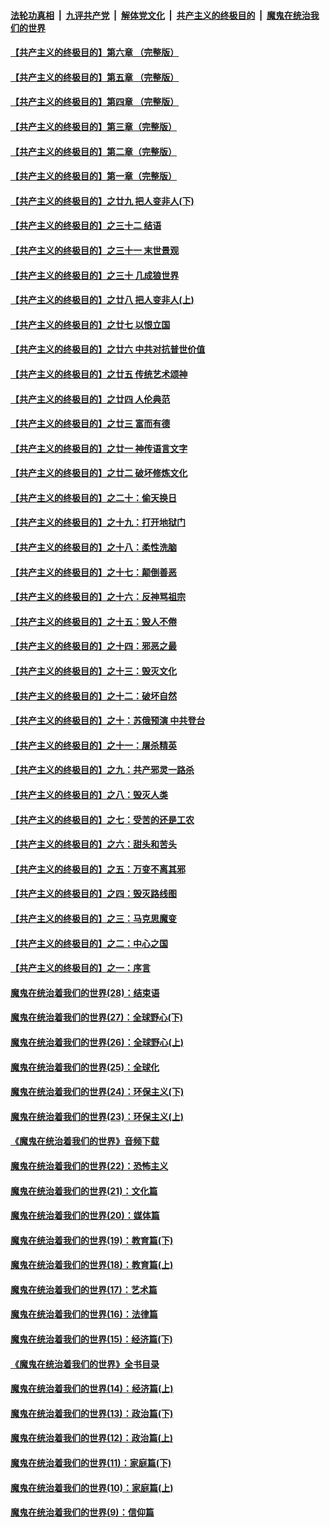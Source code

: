 

####  [法轮功真相](../../../../basic/blob/master/README.md?t=04121001) &nbsp;|&nbsp; [九评共产党](../../../../9ping.md/blob/master/README.md?t=04121001) &nbsp;|&nbsp; [解体党文化](../../../../jtdwh.md/blob/master/README.md?t=04121001)  &nbsp;|&nbsp; [共产主义的终极目的](../../../../gczydzjmd.md/blob/master/README.md?t=04121001) &nbsp;|&nbsp; [魔鬼在统治我们的世界](../../../../mgztzwmdsj.md/blob/master/README.md?t=04121001) 

#### [【共产主义的终极目的】第六章 （完整版）](../pages/nsc422/n11428913.md?t=04121001) 

#### [【共产主义的终极目的】第五章 （完整版）](../pages/nsc422/n11428912.md?t=04121001) 

#### [【共产主义的终极目的】第四章 （完整版）](../pages/nsc422/n11428907.md?t=04121001) 

#### [【共产主义的终极目的】第三章（完整版）](../pages/nsc422/n11428848.md?t=04121001) 

#### [【共产主义的终极目的】第二章（完整版）](../pages/nsc422/n11428831.md?t=04121001) 

#### [【共产主义的终极目的】第一章（完整版）](../pages/nsc422/n11417651.md?t=04121001) 

#### [【共产主义的终极目的】之廿九 把人变非人(下)](../pages/nsc422/n11344140.md?t=04121001) 

#### [【共产主义的终极目的】之三十二 结语](../pages/nsc422/n11360535.md?t=04121001) 

#### [【共产主义的终极目的】之三十一 末世景观](../pages/nsc422/n11351129.md?t=04121001) 

#### [【共产主义的终极目的】之三十 几成狼世界](../pages/nsc422/n11348280.md?t=04121001) 

#### [【共产主义的终极目的】之廿八 把人变非人(上)](../pages/nsc422/n11340492.md?t=04121001) 

#### [【共产主义的终极目的】之廿七 以恨立国](../pages/nsc422/n11336944.md?t=04121001) 

#### [【共产主义的终极目的】之廿六 中共对抗普世价值](../pages/nsc422/n11324785.md?t=04121001) 

#### [【共产主义的终极目的】之廿五 传统艺术颂神](../pages/nsc422/n11296396.md?t=04121001) 

#### [【共产主义的终极目的】之廿四 人伦典范](../pages/nsc422/n11296397.md?t=04121001) 

#### [【共产主义的终极目的】之廿三 富而有德](../pages/nsc422/n11283598.md?t=04121001) 

#### [【共产主义的终极目的】之廿一 神传语言文字](../pages/nsc422/n11263265.md?t=04121001) 

#### [【共产主义的终极目的】之廿二 破坏修炼文化](../pages/nsc422/n11245728.md?t=04121001) 

#### [【共产主义的终极目的】之二十：偷天换日](../pages/nsc422/n11238846.md?t=04121001) 

#### [【共产主义的终极目的】之十九：打开地狱门](../pages/nsc422/n11206376.md?t=04121001) 

#### [【共产主义的终极目的】之十八：柔性洗脑](../pages/nsc422/n11199994.md?t=04121001) 

#### [【共产主义的终极目的】之十七：颠倒善恶](../pages/nsc422/n11179782.md?t=04121001) 

#### [【共产主义的终极目的】之十六：反神骂祖宗](../pages/nsc422/n11166798.md?t=04121001) 

#### [【共产主义的终极目的】之十五：毁人不倦](../pages/nsc422/n11166792.md?t=04121001) 

#### [【共产主义的终极目的】之十四：邪恶之最](../pages/nsc422/n11150249.md?t=04121001) 

#### [【共产主义的终极目的】之十三：毁灭文化](../pages/nsc422/n11135227.md?t=04121001) 

#### [【共产主义的终极目的】之十二：破坏自然](../pages/nsc422/n11135214.md?t=04121001) 

#### [【共产主义的终极目的】之十：苏俄预演 中共登台](../pages/nsc422/n11118424.md?t=04121001) 

#### [【共产主义的终极目的】之十一：屠杀精英](../pages/nsc422/n11118442.md?t=04121001) 

#### [【共产主义的终极目的】之九：共产邪灵一路杀](../pages/nsc422/n11114139.md?t=04121001) 

#### [【共产主义的终极目的】之八：毁灭人类](../pages/nsc422/n11108503.md?t=04121001) 

#### [【共产主义的终极目的】之七：受苦的还是工农](../pages/nsc422/n11101809.md?t=04121001) 

#### [【共产主义的终极目的】之六：甜头和苦头](../pages/nsc422/n11096971.md?t=04121001) 

#### [【共产主义的终极目的】之五：万变不离其邪](../pages/nsc422/n11091285.md?t=04121001) 

#### [【共产主义的终极目的】之四：毁灭路线图](../pages/nsc422/n11086284.md?t=04121001) 

#### [【共产主义的终极目的】之三：马克思魔变](../pages/nsc422/n11061941.md?t=04121001) 

#### [【共产主义的终极目的】之二：中心之国](../pages/nsc422/n11047728.md?t=04121001) 

#### [【共产主义的终极目的】之一：序言](../pages/nsc422/n11086077.md?t=04121001) 

#### [魔鬼在统治着我们的世界(28)：结束语](../pages/nsc422/n10936246.md?t=04121001) 

#### [魔鬼在统治着我们的世界(27)：全球野心(下)](../pages/nsc422/n10928319.md?t=04121001) 

#### [魔鬼在统治着我们的世界(26)：全球野心(上)](../pages/nsc422/n10900318.md?t=04121001) 

#### [魔鬼在统治着我们的世界(25)：全球化](../pages/nsc422/n10788205.md?t=04121001) 

#### [魔鬼在统治着我们的世界(24)：环保主义(下)](../pages/nsc422/n10695307.md?t=04121001) 

#### [魔鬼在统治着我们的世界(23)：环保主义(上)](../pages/nsc422/n10688613.md?t=04121001) 

#### [《魔鬼在统治着我们的世界》音频下载](../pages/nsc422/n10635553.md?t=04121001) 

#### [魔鬼在统治着我们的世界(22)：恐怖主义](../pages/nsc422/n10614727.md?t=04121001) 

#### [魔鬼在统治着我们的世界(21)：文化篇](../pages/nsc422/n10597706.md?t=04121001) 

#### [魔鬼在统治着我们的世界(20)：媒体篇](../pages/nsc422/n10586579.md?t=04121001) 

#### [魔鬼在统治着我们的世界(19)：教育篇(下)](../pages/nsc422/n10564808.md?t=04121001) 

#### [魔鬼在统治着我们的世界(18)：教育篇(上)](../pages/nsc422/n10526970.md?t=04121001) 

#### [魔鬼在统治着我们的世界(17)：艺术篇](../pages/nsc422/n10499093.md?t=04121001) 

#### [魔鬼在统治着我们的世界(16)：法律篇](../pages/nsc422/n10485969.md?t=04121001) 

#### [魔鬼在统治着我们的世界(15)：经济篇(下)](../pages/nsc422/n10469975.md?t=04121001) 

#### [《魔鬼在统治着我们的世界》全书目录](../pages/nsc422/n10464261.md?t=04121001) 

#### [魔鬼在统治着我们的世界(14)：经济篇(上)](../pages/nsc422/n10457370.md?t=04121001) 

#### [魔鬼在统治着我们的世界(13)：政治篇(下)](../pages/nsc422/n10448270.md?t=04121001) 

#### [魔鬼在统治着我们的世界(12)：政治篇(上)](../pages/nsc422/n10444576.md?t=04121001) 

#### [魔鬼在统治着我们的世界(11)：家庭篇(下)](../pages/nsc422/n10440961.md?t=04121001) 

#### [魔鬼在统治着我们的世界(10)：家庭篇(上)](../pages/nsc422/n10435448.md?t=04121001) 

#### [魔鬼在统治着我们的世界(9)：信仰篇](../pages/nsc422/n10432159.md?t=04121001) 

